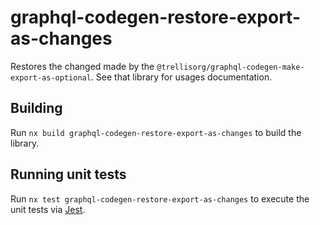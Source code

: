 # graphql-codegen-restore-export-as-changes

Restores the changed made by the `@trellisorg/graphql-codegen-make-export-as-optional`. See that library for usages
documentation.

## Building

Run `nx build graphql-codegen-restore-export-as-changes` to build the library.

## Running unit tests

Run `nx test graphql-codegen-restore-export-as-changes` to execute the unit tests via [Jest](https://jestjs.io).
